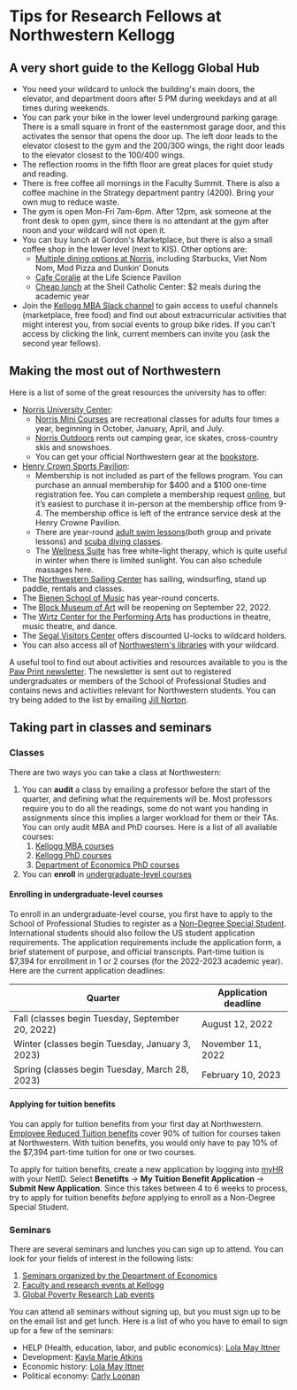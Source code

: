 # Tips for Research Fellows at Northwestern Kellogg

## A very short guide to the Kellogg Global Hub
- You need your wildcard to unlock the building's main doors, the elevator, and department doors after 5 PM during weekdays and at all times during weekends.
- You can park your bike in the lower level underground parking garage. There is a small square in front of the easternmost garage door, and this activates the sensor that opens the door up. The left door leads to the elevator closest to the gym and the 200/300 wings, the right door leads to the elevator closest to the 100/400 wings.
- The reflection rooms in the fifth floor are great places for quiet study and reading.
- There is free coffee all mornings in the Faculty Summit. There is also a coffee machine in the Strategy department pantry (4200). Bring your own mug to reduce waste.
- The gym is open Mon-Fri 7am-6pm. After 12pm, ask someone at the front desk to open gym, since there is no attendant at the gym after noon and your wildcard will not open it.
- You can buy lunch at Gordon's Marketplace, but there is also a small coffee shop in the lower level (next to KIS). Other options are:
    - [Multiple dining options at Norris](https://www.northwestern.edu/norris/services/dining.html), including Starbucks, Viet Nom Nom, Mod Pizza and Dunkin’ Donuts
    - [Cafe Coralie](https://goo.gl/maps/C8j8AUrA8rWrGx3i9) at the Life Science Pavilion
    - [Cheap lunch](https://www.nugcf.org/cheap-lunch) at the Sheil Catholic Center: $2 meals during the academic year
- Join the [Kellogg MBA Slack channel](kellogg-mba.slack.com) to gain access to useful channels (marketplace, free food) and find out about extracurricular activities that might interest you, from social events to group bike rides. If you can't access by clicking the link, current members can invite you (ask the second year fellows).

## Making the most out of Northwestern
Here is a list of some of the great resources the university has to offer: 
- [Norris University Center](https://goo.gl/maps/nYyhhkTArYMoHUZ69):
    - [Norris Mini Courses](https://www.northwestern.edu/norris/arts-recreation/mini-courses/index.html) are recreational classes for adults four times a year, beginning in October, January, April, and July. 
    - [Norris Outdoors](https://www.northwestern.edu/norris/arts-recreation/norris-outdoors/index.html) rents out camping gear, ice skates, cross-country skis and snowshoes.
    - You can get your official Northwestern gear at the [bookstore](https://goo.gl/maps/dUePtEj8kAXYpe5L6).
- [Henry Crown Sports Pavilion](https://goo.gl/maps/hnHPGgaC19kkGLPDA):
    -  Membership is not included as part of the fellows program. You can purchase an annual membership for $400 and a $100 one-time registration fee. You can complete a membership request [online](https://nurecreation.com/sports/2015/8/12/employeemembership.aspx?path=membership), but it’s easiest to purchase it in-person at the membership office from 9-4. The membership office is left of the entrance service desk at the Henry Crowne Pavilion.
    -  There are year-round [adult swim lessons](https://nurecreation.com/sports/2015/8/12/adultswimlessons.aspx)(both group and private lessons) and [scuba diving classes](https://nurecreation.com/sports/2015/8/12/scubadivingclasses.aspx).
    -  The [Wellness Suite](https://nurecreation.com/facilities/wellness-suite/12) has free white-light therapy, which is quite useful in winter when there is limited sunlight. You can also schedule massages here.
- The [Northwestern Sailing Center](https://northwesternsailing.com/) has sailing, windsurfing, stand up paddle, rentals and classes.
- The [Bienen School of Music](https://www.music.northwestern.edu/events) has year-round concerts.
- The [Block Museum of Art](https://www.blockmuseum.northwestern.edu/) will be reopening on September 22, 2022.
- The [Wirtz Center for the Performing Arts](https://wirtz.northwestern.edu/) has productions in theatre, music theatre, and dance.
- The [Segal Visitors Center](https://goo.gl/maps/KLqeC3irsnVHe8aR8) offers discounted U-locks to wildcard holders.
- You can also access all of [Northwestern's libraries](https://www.library.northwestern.edu/) with your wildcard.

A useful tool to find out about activities and resources available to you is the [Paw Print newsletter](https://www.northwestern.edu/studentaffairs/community/students/sa-student-update-archive.html). The newsletter is sent out to registered undergraduates or members of the School of Professional Studies and contains news and activities relevant for Northwestern students. You can try being added to the list by emailing [Jill Norton](mailto:jill-norton@northwestern.edu).

## Taking part in classes and seminars
### Classes
There are two ways you can take a class at Northwestern:
1. You can **audit** a class by emailing a professor before the start of the quarter, and defining what the requirements will be. Most professors require you to do all the readings, some do not want you handing in assignments since this implies a larger workload for them or their TAs. You can only audit MBA and PhD courses. Here is a list of all available courses:
    1. [Kellogg MBA courses](https://www6.kellogg.northwestern.edu/CourseCatalog)
    2. [Kellogg PhD courses](https://www.kellogg.northwestern.edu/doctoral/academicexperience/phd-courses.aspx)
    3. [Department of Economics PhD courses](https://economics.northwestern.edu/graduate/courses/index.html)
2. You can **enroll** in [undergraduate-level courses](https://catalogs.northwestern.edu/undergraduate/courses-az/)

#### Enrolling in undergraduate-level courses
To enroll in an undergraduate-level course, you first have to apply to the School of Professional Studies to register as a [Non-Degree Special Student](https://sps.northwestern.edu/non-degree-special-student/ndss-US.php). International students should also follow the US student application requirements. The application requirements include the application form, a brief statement of purpose, and official transcripts. Part-time tuition is $7,394 for enrollment in 1 or 2 courses (for the 2022-2023 academic year). Here are the current application deadlines:

Quarter | Application deadline
--- | --- 
Fall (classes begin Tuesday, September 20, 2022) | August 12, 2022
Winter (classes begin Tuesday, January 3, 2023) | November 11, 2022 
Spring (classes begin Tuesday, March 28, 2023) | February 10, 2023


#### Applying for tuition benefits
You can apply for tuition benefits from your first day at Northwestern. [Employee Reduced Tuition benefits](https://www.northwestern.edu/hr/benefits/tuition/employee/reduced-tuition-benefits.html) cover 90% of tuition for courses taken at Northwestern. With tuition benefits, you would only have to pay 10% of the $7,394 part-time tuition for one or two courses.

To apply for tuition benefits, create a new application by logging into [myHR](https://myhr.northwestern.edu/) with your NetID. Select **Benetifts** -> **My Tuition Benefit Application** -> **Submit New Application**. Since this takes between 4 to 6 weeks to process, try to apply for tuition benefits *before* applying to enroll as a Non-Degree Special Student.

### Seminars
There are several seminars and lunches you can sign up to attend. You can look for your fields of interest in the following lists:
1. [Seminars organized by the Department of Economics](https://economics.northwestern.edu/events/seminars/index.html)
2. [Faculty and research events at Kellogg](https://www.kellogg.northwestern.edu/faculty/events.aspx)
3. [Global Poverty Research Lab events](https://www.kellogg.northwestern.edu/research/global-poverty-research-lab/events.aspx)

You can attend all seminars without signing up, but you must sign up to be on the email list and get lunch. Here is a list of who you have to email to sign up for a few of the seminars:
- HELP (Health, education, labor, and public economics): [Lola May Ittner](mailto:lola.ittner@NORTHWESTERN.EDU)
- Development: [Kayla Marie Atkins](mailto:kayla.carbone@NORTHWESTERN.EDU)
- Economic history: [Lola May Ittner](mailto:lola.ittner@NORTHWESTERN.EDU)
- Political economy: [Carly Loonan](mailto:carly.loonan@kellogg.northwestern.edu)
